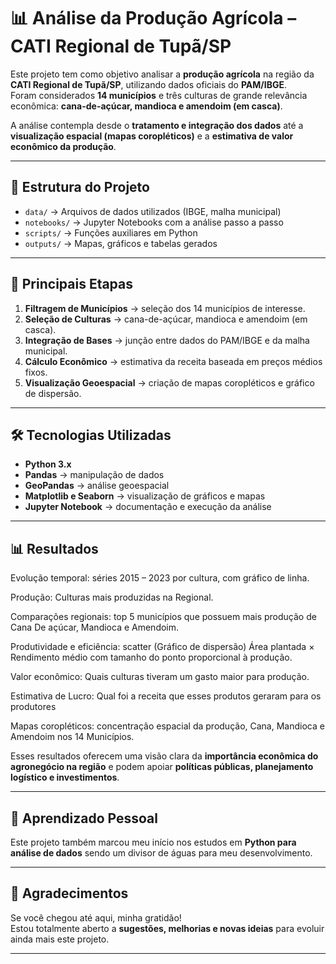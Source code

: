 # 📊 Análise da Produção Agrícola – CATI Regional de Tupã/SP

Este projeto tem como objetivo analisar a **produção agrícola** na região da **CATI Regional de Tupã/SP**, utilizando dados oficiais do **PAM/IBGE**.  
Foram considerados **14 municípios** e três culturas de grande relevância econômica: **cana-de-açúcar, mandioca e amendoim (em casca)**.  

A análise contempla desde o **tratamento e integração dos dados** até a **visualização espacial (mapas coropléticos)** e a **estimativa de valor econômico da produção**.  

---

## 📂 Estrutura do Projeto

- `data/` → Arquivos de dados utilizados (IBGE, malha municipal)  
- `notebooks/` → Jupyter Notebooks com a análise passo a passo  
- `scripts/` → Funções auxiliares em Python  
- `outputs/` → Mapas, gráficos e tabelas gerados  

---

## 🔎 Principais Etapas

1. **Filtragem de Municípios** → seleção dos 14 municípios de interesse.  
2. **Seleção de Culturas** → cana-de-açúcar, mandioca e amendoim (em casca).  
3. **Integração de Bases** → junção entre dados do PAM/IBGE e da malha municipal.  
4. **Cálculo Econômico** → estimativa da receita baseada em preços médios fixos.  
5. **Visualização Geoespacial** → criação de mapas coropléticos e gráfico de dispersão.  

---

## 🛠️ Tecnologias Utilizadas

- **Python 3.x**  
- **Pandas** → manipulação de dados  
- **GeoPandas** → análise geoespacial  
- **Matplotlib e Seaborn** → visualização de gráficos e mapas  
- **Jupyter Notebook** → documentação e execução da análise  

---

## 📊 Resultados

Evolução temporal: séries 2015 – 2023 por cultura, com gráfico de linha.

Produção: Culturas mais produzidas na Regional.

Comparações regionais: top 5 municípios que possuem mais produção de Cana De açúcar, Mandioca e Amendoim.

Produtividade e eficiência: scatter (Gráfico de dispersão) Área plantada × Rendimento médio com tamanho do ponto proporcional à produção.

Valor econômico: Quais culturas tiveram um gasto maior para produção.

Estimativa de Lucro: Qual foi a receita que esses produtos geraram para os produtores

Mapas coropléticos: concentração espacial da produção, Cana, Mandioca e Amendoim nos 14 Municípios. 

Esses resultados oferecem uma visão clara da **importância econômica do agronegócio na região** e podem apoiar **políticas públicas, planejamento logístico e investimentos**.  

---

## 🤖 Aprendizado Pessoal

Este projeto também marcou meu início nos estudos em **Python para análise de dados** sendo um divisor de águas para meu desenvolvimento.  

---

## 🙌 Agradecimentos

Se você chegou até aqui, minha gratidão!  
Estou totalmente aberto a **sugestões, melhorias e novas ideias** para evoluir ainda mais este projeto.  

---

